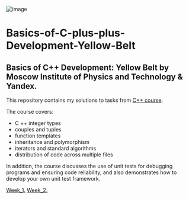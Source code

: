 ![image](https://user-images.githubusercontent.com/116509590/197410122-abfd198a-e8a2-48f6-9fdf-98e7b902d5f3.png)

# Basics-of-C-plus-plus-Development-Yellow-Belt
## Basics of C++ Development: Yellow Belt by Moscow Institute of Physics and Technology &amp; Yandex.

This repository contains my solutions to tasks from [C++ course](https://www.coursera.org/learn/c-plus-plus-yellow).

The course covers:
- C ++ integer types
- couples and tuples
- function templates
- inheritance and polymorphism
- iterators and standard algorithms
- distribution of code across multiple files

In addition, the course discusses the use of unit tests for debugging programs and ensuring code reliability, and also demonstrates how  to develop your own unit test framework.

[Week_1.](https://github.com/AlekseyNL/Basics-of-C-plus-plus-Development-Yellow-Belt/tree/main/Week%201)
[Week_2.](https://github.com/AlekseyNL/Basics-of-C-plus-plus-Development-Yellow-Belt/tree/main/Week%202)
